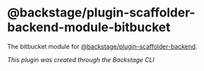 # @backstage/plugin-scaffolder-backend-module-bitbucket

The bitbucket module for [@backstage/plugin-scaffolder-backend](https://www.npmjs.com/package/@backstage/plugin-scaffolder-backend).

_This plugin was created through the Backstage CLI_
